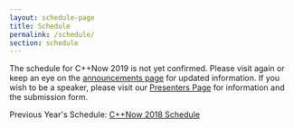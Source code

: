 ```yaml
---
layout: schedule-page
title: Schedule
permalink: /schedule/
section: schedule
---
```


The schedule for C++Now 2019 is not yet confirmed. Please visit again or keep an eye on the [announcements page](/announcements/) for updated information. If you wish to be a speaker, please visit our [Presenters Page](/presenters/) for information and the submission form.

Previous Year's Schedule: [C++Now 2018 Schedule](/history/2018/schedule/)

<!---
<div><a id="sched-embed" href="https://cppnow2018.sched.org/">View the C++Now 2018 schedule</a></div>

<script src="https://cppnow2018.sched.org/js/embed.js"></script>
-->
